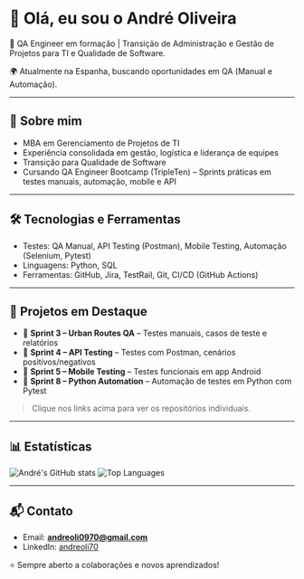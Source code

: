 # 👋 Olá, eu sou o André Oliveira

🎯 QA Engineer em formação | Transição de Administração e Gestão de Projetos para TI e Qualidade de Software.

🌍 Atualmente na Espanha, buscando oportunidades em QA (Manual e Automação).

---

## 🚀 Sobre mim
- MBA em Gerenciamento de Projetos de TI  
- Experiência consolidada em gestão, logística e liderança de equipes  
- Transição para Qualidade de Software  
- Cursando QA Engineer Bootcamp (TripleTen) – Sprints práticas em testes manuais, automação, mobile e API

---

## 🛠️ Tecnologias e Ferramentas
- Testes: QA Manual, API Testing (Postman), Mobile Testing, Automação (Selenium, Pytest)  
- Linguagens: Python, SQL  
- Ferramentas: GitHub, Jira, TestRail, Git, CI/CD (GitHub Actions)

---

## 📌 Projetos em Destaque
- 🔹 **Sprint 3 – Urban Routes QA** – Testes manuais, casos de teste e relatórios  
- 🔹 **Sprint 4 – API Testing** – Testes com Postman, cenários positivos/negativos  
- 🔹 **Sprint 5 – Mobile Testing** – Testes funcionais em app Android  
- 🔹 **Sprint 8 – Python Automation** – Automação de testes em Python com Pytest  

> Clique nos links acima para ver os repositórios individuais.

---

## 📊 Estatísticas
![André's GitHub stats](https://github-readme-stats.vercel.app/api?username=Andreoli0970&show_icons=true&theme=radical)
![Top Languages](https://github-readme-stats.vercel.app/api/top-langs/?username=Andreoli0970&layout=compact&theme=radical)

---

## 📬 Contato
- Email: **andreoli0970@gmail.com**  
- LinkedIn: [andreoli70](https://linkedin.com/in/andreoli70)  

⭐ Sempre aberto a colaborações e novos aprendizados!
